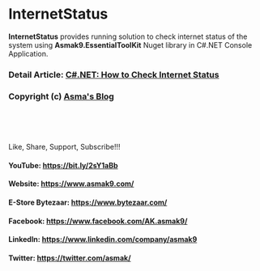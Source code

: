 # InternetStatus
**InternetStatus** provides running solution to check internet status of the system using **Asmak9.EssentialToolKit** Nuget library in C#.NET Console Application.

### Detail Article: [C#.NET: How to Check Internet Status](https://bit.ly/33lSWoQ)

### Copyright (c) [Asma's Blog](https://www.asmak9.com/)

<br/>
<br/>
<br/>

Like, Share, Support, Subscribe!!!

#### YouTube: https://bit.ly/2sY1aBb 

#### Website: https://www.asmak9.com/

#### E-Store Bytezaar: https://www.bytezaar.com/

#### Facebook: https://www.facebook.com/AK.asmak9/

#### LinkedIn: https://www.linkedin.com/company/asmak9

#### Twitter: https://twitter.com/asmak/
